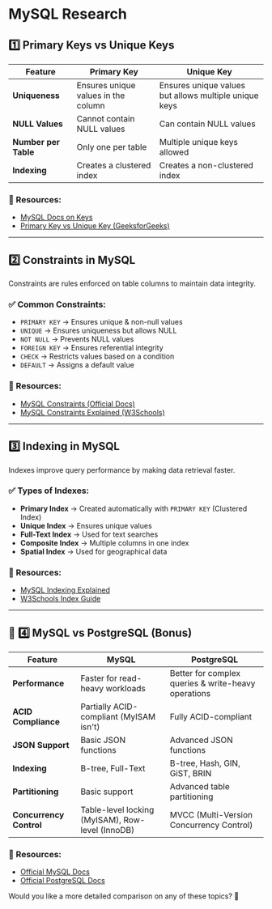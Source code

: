 # MySQL Research

## 1️⃣ Primary Keys vs Unique Keys  
| Feature | Primary Key | Unique Key |
|---------|------------|------------|
| **Uniqueness** | Ensures unique values in the column | Ensures unique values but allows multiple unique keys |
| **NULL Values** | Cannot contain NULL values | Can contain NULL values |
| **Number per Table** | Only one per table | Multiple unique keys allowed |
| **Indexing** | Creates a clustered index | Creates a non-clustered index |

### 📖 Resources:  
- [MySQL Docs on Keys](https://dev.mysql.com/doc/refman/8.0/en/create-table.html)  
- [Primary Key vs Unique Key (GeeksforGeeks)](https://www.geeksforgeeks.org/difference-between-primary-key-and-unique-key/)  

---

## 2️⃣ Constraints in MySQL  
Constraints are rules enforced on table columns to maintain data integrity.  

### ✅ Common Constraints:  
- `PRIMARY KEY` → Ensures unique & non-null values  
- `UNIQUE` → Ensures uniqueness but allows NULL  
- `NOT NULL` → Prevents NULL values  
- `FOREIGN KEY` → Ensures referential integrity  
- `CHECK` → Restricts values based on a condition  
- `DEFAULT` → Assigns a default value  

### 📖 Resources:  
- [MySQL Constraints (Official Docs)](https://dev.mysql.com/doc/refman/8.0/en/create-table.html#constraint-definitions)  
- [MySQL Constraints Explained (W3Schools)](https://www.w3schools.com/mysql/mysql_constraints.asp)  

---

## 3️⃣ Indexing in MySQL  
Indexes improve query performance by making data retrieval faster.  

### ✅ Types of Indexes:  
- **Primary Index** → Created automatically with `PRIMARY KEY` (Clustered Index)  
- **Unique Index** → Ensures unique values  
- **Full-Text Index** → Used for text searches  
- **Composite Index** → Multiple columns in one index  
- **Spatial Index** → Used for geographical data  

### 📖 Resources:  
- [MySQL Indexing Explained](https://dev.mysql.com/doc/refman/8.0/en/mysql-indexes.html)  
- [W3Schools Index Guide](https://www.w3schools.com/mysql/mysql_indexes.asp)  

---

## 🌟 4️⃣ MySQL vs PostgreSQL (Bonus)  
| Feature | MySQL | PostgreSQL |
|---------|------|------------|
| **Performance** | Faster for read-heavy workloads | Better for complex queries & write-heavy operations |
| **ACID Compliance** | Partially ACID-compliant (MyISAM isn't) | Fully ACID-compliant |
| **JSON Support** | Basic JSON functions | Advanced JSON functions |
| **Indexing** | B-tree, Full-Text | B-tree, Hash, GIN, GiST, BRIN |
| **Partitioning** | Basic support | Advanced table partitioning |
| **Concurrency Control** | Table-level locking (MyISAM), Row-level (InnoDB) | MVCC (Multi-Version Concurrency Control) |

### 📖 Resources:  
- [Official MySQL Docs](https://dev.mysql.com/doc/)  
- [Official PostgreSQL Docs](https://www.postgresql.org/docs/)  

Would you like a more detailed comparison on any of these topics? 🚀
